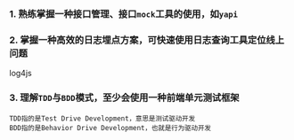 
### 1. 熟练掌握一种接口管理、接口`mock`工具的使用，如`yapi`

### 2. 掌握一种高效的日志埋点方案，可快速使用日志查询工具定位线上问题
log4js

### 3. 理解`TDD`与`BDD`模式，至少会使用一种前端单元测试框架

    TDD指的是Test Drive Development，意思是测试驱动开发
    BDD指的是Behavior Drive Development，也就是行为驱动开发

